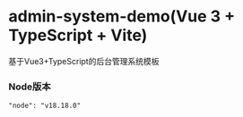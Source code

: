 # admin-system-demo(Vue 3 + TypeScript + Vite)
基于Vue3+TypeScript的后台管理系统模板

### Node版本
```
"node": "v18.18.0"
```
